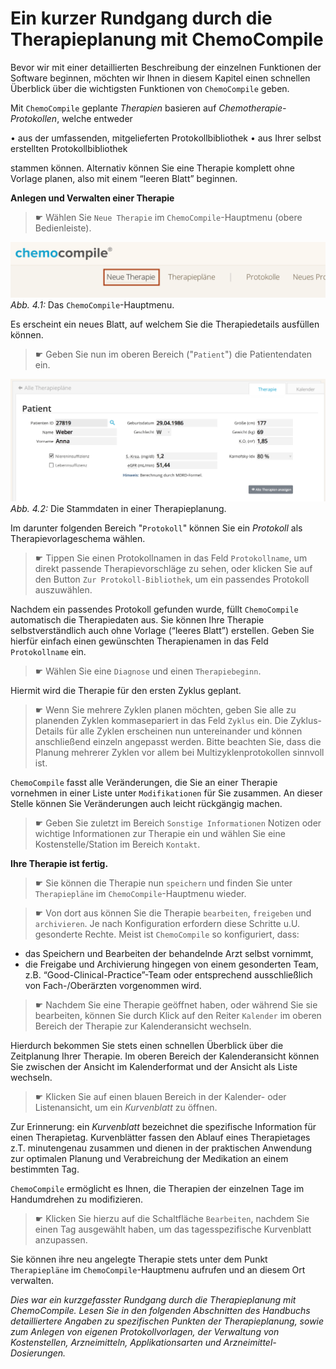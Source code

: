 # Ein kurzer Rundgang durch die Therapieplanung mit ChemoCompile

Bevor wir mit einer detaillierten Beschreibung der einzelnen Funktionen der Software beginnen, möchten wir Ihnen in diesem Kapitel einen schnellen Überblick über die wichtigsten Funktionen von `ChemoCompile` geben.

Mit `ChemoCompile` geplante _Therapien_ basieren auf _Chemotherapie-Protokollen_, welche entweder

• aus der umfassenden, mitgelieferten Protokollbibliothek
• aus Ihrer selbst erstellten Protokollbibliothek

stammen können. Alternativ können Sie eine Therapie komplett ohne Vorlage planen, also mit einem “leeren Blatt” beginnen.

**Anlegen und Verwalten einer Therapie**

>☛ Wählen Sie `Neue Therapie` im `ChemoCompile`-Hauptmenu (obere Bedienleiste).


![ChemoCompile Hauptmenu](../bilder/neue_therapie.png)
*Abb. 4.1:* Das `ChemoCompile`-Hauptmenu.

Es erscheint ein neues Blatt, auf welchem Sie die Therapiedetails ausfüllen können.

>☛ Geben Sie nun im oberen Bereich ("`Patient`") die Patientendaten ein.


![ChemoCompile Stammdaten](../bilder/patientendaten.png)
*Abb. 4.2:* Die Stammdaten in einer Therapieplanung.

Im darunter folgenden Bereich "`Protokoll`" können Sie ein _Protokoll_ als Therapievorlageschema wählen.

>☛ Tippen Sie einen Protokollnamen in das Feld `Protokollname`, um direkt passende Therapievorschläge zu sehen, oder klicken Sie auf den Button `Zur Protokoll-Bibliothek`, um ein passendes Protokoll auszuwählen.

Nachdem ein passendes Protokoll gefunden wurde, füllt `ChemoCompile` automatisch die Therapiedaten aus. Sie können Ihre Therapie selbstverständlich auch ohne Vorlage (“leeres Blatt”) erstellen. Geben Sie hierfür einfach einen gewünschten Therapienamen in das Feld `Protokollname` ein.

>☛ Wählen Sie eine `Diagnose` und einen `Therapiebeginn`.

Hiermit wird die Therapie für den ersten Zyklus geplant.


>☛ Wenn Sie mehrere Zyklen planen möchten, geben Sie alle zu planenden Zyklen kommasepariert in das Feld `Zyklus` ein. Die Zyklus-Details für alle Zyklen erscheinen nun untereinander und können anschließend einzeln angepasst werden. Bitte beachten Sie, dass die Planung mehrerer Zyklen vor allem bei Multizyklenprotokollen sinnvoll ist.


`ChemoCompile` fasst alle Veränderungen, die Sie an einer Therapie vornehmen in einer Liste unter `Modifikationen` für Sie zusammen. An dieser Stelle können Sie Veränderungen auch leicht rückgängig machen.

> ☛ Geben Sie zuletzt im Bereich `Sonstige Informationen` Notizen oder wichtige Informationen zur Therapie ein und wählen Sie eine Kostenstelle/Station im Bereich `Kontakt`.

**Ihre Therapie ist fertig.**


> ☛ Sie können die Therapie nun `speichern` und finden Sie unter `Therapiepläne` im `ChemoCompile`-Hauptmenu wieder.

> ☛ Von dort aus können Sie die Therapie `bearbeiten`, `freigeben` und `archivieren`. Je nach Konfiguration erfordern diese Schritte u.U. gesonderte Rechte. Meist ist `ChemoCompile` so konfiguriert, dass:

- das Speichern und Bearbeiten der behandelnde Arzt selbst vornimmt,
- die Freigabe und Archivierung hingegen von einem gesonderten Team, z.B. “Good-Clinical-Practice”-Team oder entsprechend ausschließlich von Fach-/Oberärzten vorgenommen wird.

> ☛ Nachdem Sie eine Therapie geöffnet haben, oder während Sie sie bearbeiten, können Sie durch Klick auf den Reiter `Kalender` im oberen Bereich der Therapie zur Kalenderansicht wechseln.


Hierdurch bekommen Sie stets einen schnellen Überblick über die Zeitplanung Ihrer Therapie. Im oberen Bereich der Kalenderansicht können Sie zwischen der Ansicht im Kalenderformat und der Ansicht als Liste wechseln.

> ☛ Klicken Sie auf einen blauen Bereich in der Kalender- oder Listenansicht, um ein _Kurvenblatt_ zu öffnen.

Zur Erinnerung: ein _Kurvenblatt_ bezeichnet die spezifische Information für einen Therapietag.
Kurvenblätter fassen den Ablauf eines Therapietages z.T. minutengenau zusammen und dienen in der praktischen Anwendung zur optimalen Planung und Verabreichung der Medikation an einem bestimmten Tag.

`ChemoCompile` ermöglicht es Ihnen, die Therapien der einzelnen Tage im Handumdrehen zu modifizieren.

> ☛ Klicken Sie hierzu auf die Schaltfläche `Bearbeiten`, nachdem Sie einen Tag ausgewählt haben, um das tagesspezifische Kurvenblatt anzupassen.

Sie können ihre neu angelegte Therapie stets unter dem Punkt `Therapiepläne` im `ChemoCompile`-Hauptmenu aufrufen und an diesem Ort verwalten.


_Dies war ein kurzgefasster Rundgang durch die Therapieplanung mit ChemoCompile. Lesen Sie in den folgenden Abschnitten des Handbuchs detailliertere Angaben zu spezifischen Punkten der Therapieplanung, sowie zum Anlegen von eigenen Protokollvorlagen, der Verwaltung von Kostenstellen, Arzneimitteln, Applikationsarten und Arzneimittel-Dosierungen._
